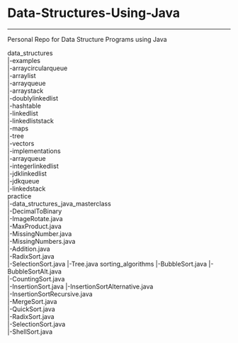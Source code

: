 # Data-Structures-Using-Java
-------------------------------------------------------------------------------------------------------------------------------------------------------------------------------------
Personal Repo for Data Structure Programs using Java

data_structures     
    |-examples      
        |-arraycircularqueue        
        |-arraylist     
        |-arrayqueue        
        |-arraystack        
        |-doublylinkedlist      
        |-hashtable     
        |-linkedlist        
        |-linkedliststack       
        |-maps      
        |-tree      
        |-vectors       
    |-implementations       
        |-arrayqueue        
        |-integerlinkedlist     
        |-jdklinkedlist     
        |-jdkqueue      
        |-linkedstack       
practice        
    |-data_structures_java_masterclass      
        |-DecimalToBinary       
        |-ImageRotate.java      
        |-MaxProduct.java       
        |-MissingNumber.java        
        |-MissingNumbers.java       
    |-Addition.java        
    |-RadixSort.java        
    |-SelectionSort.java
    |-Tree.java
sorting_algorithms
    |-BubbleSort.java
    |-BubbleSortAlt.java       
    |-CountingSort.java      
    |-InsertionSort.java
    |-InsertionSortAlternative.java        
    |-InsertionSortRecursive.java        
    |-MergeSort.java        
    |-QuickSort.java        
    |-RadixSort.java        
    |-SelectionSort.java        
    |-ShellSort.java        